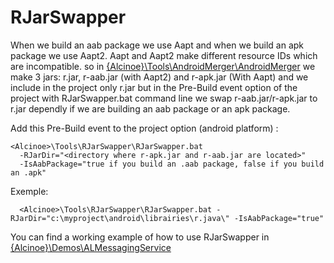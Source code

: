RJarSwapper
===========

When we build an aab package we use Aapt and when we build an 
apk package we use Aapt2. Aapt and Aapt2 make different 
resource IDs which are incompatible. so in [{Alcinoe}\Tools\AndroidMerger\AndroidMerger](https://github.com/MagicFoundation/Alcinoe/tree/master/Tools/AndroidMerger/AndroidMerger) 
we make 3 jars: r.jar, r-aab.jar (with Aapt2) and r-apk.jar (With Aapt) 
and we include in the project only r.jar but in the Pre-Build 
event option of the project with RJarSwapper.bat command line 
we swap r-aab.jar/r-apk.jar to r.jar dependly if we are building 
an aab package or an apk package.
                      
Add this Pre-Build event to the project option (android platform) :

```
<Alcinoe>\Tools\RJarSwapper\RJarSwapper.bat 
  -RJarDir="<directory where r-apk.jar and r-aab.jar are located>" 
  -IsAabPackage="true if you build an .aab package, false if you build an .apk"
```

Exemple:

```
  <Alcinoe>\Tools\RJarSwapper\RJarSwapper.bat -RJarDir="c:\myproject\android\librairies\r.java\" -IsAabPackage="true"
```

You can find a working example of how to use RJarSwapper
in [{Alcinoe}\Demos\ALMessagingService](https://github.com/MagicFoundation/Alcinoe/tree/master/Demos/ALMessagingService)
